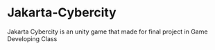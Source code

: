 # Jakarta-Cybercity
Jakarta Cybercity is an unity game that made for final project in Game Developing Class
